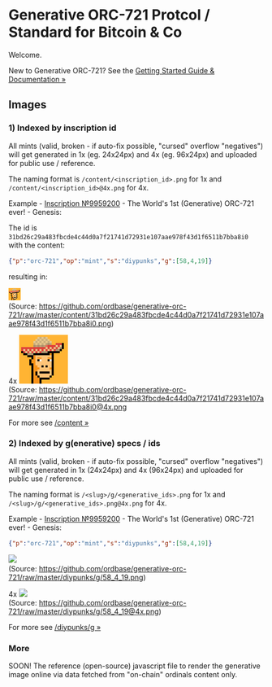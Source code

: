 # Generative ORC-721 Protcol / Standard for Bitcoin & Co


Welcome.


New to Generative ORC-721?  See the [Getting Started Guide & Documentation »](https://github.com/ordbase/generative-orc-721)





##  Images

### 1) Indexed by inscription id

All mints (valid, broken - if auto-fix possible, "cursed" overflow "negatives")
will get generated in 1x (eg. 24x24px) and 4x (eg. 96x24px) and uploaded for public use / reference.


The naming format is `/content/<inscription_id>.png` for 1x
and `/content/<inscription_id>@4x.png` for 4x.


Example - [Inscription №9959200](https://ordinals.com/inscription/31bd26c29a483fbcde4c44d0a7f21741d72931e107aae978f43d1f6511b7bba8i0) -  The World's 1st (Generative) ORC-721 ever! - Genesis:



The id is `31bd26c29a483fbcde4c44d0a7f21741d72931e107aae978f43d1f6511b7bba8i0`
with the content:

``` json
{"p":"orc-721","op":"mint","s":"diypunks","g":[58,4,19]}
```

resulting in:

![](https://github.com/ordbase/generative-orc-721/raw/master/content/31bd26c29a483fbcde4c44d0a7f21741d72931e107aae978f43d1f6511b7bba8i0.png) <br>
(Source:
<https://github.com/ordbase/generative-orc-721/raw/master/content/31bd26c29a483fbcde4c44d0a7f21741d72931e107aae978f43d1f6511b7bba8i0.png>)

4x ![](https://github.com/ordbase/generative-orc-721/raw/master/content/31bd26c29a483fbcde4c44d0a7f21741d72931e107aae978f43d1f6511b7bba8i0@4x.png) <br>
(Source: <https://github.com/ordbase/generative-orc-721/raw/master/content/31bd26c29a483fbcde4c44d0a7f21741d72931e107aae978f43d1f6511b7bba8i0@4x.png>



For more see  [/content »](content)



### 2) Indexed by g(enerative) specs / ids

All mints (valid, broken - if auto-fix possible, "cursed" overflow "negatives")
will get generated in 1x (24x24px) and 4x (96x24px) and uploaded for public use / reference.


The naming format is `/<slug>/g/<generative_ids>.png` for 1x
and `/<slug>/g/<generative_ids>.png@4x.png` for 4x.


Example - [Inscription №9959200](https://ordinals.com/inscription/31bd26c29a483fbcde4c44d0a7f21741d72931e107aae978f43d1f6511b7bba8i0) -  The World's 1st (Generative) ORC-721 ever! - Genesis:

``` json
{"p":"orc-721","op":"mint","s":"diypunks","g":[58,4,19]}
```

![](https://github.com/ordbase/generative-orc-721/raw/master/diypunks/g/58_4_19.png) <br>
(Source:
<https://github.com/ordbase/generative-orc-721/raw/master/diypunks/g/58_4_19.png>)

4x ![](https://github.com/ordbase/generative-orc-721/raw/master/diypunks/g/58_4_19@4x.png) <br>
(Source:
<https://github.com/ordbase/generative-orc-721/raw/master/diypunks/g/58_4_19@4x.png>)


For more see  [/diypunks/g »](diypunks/g)





### More

SOON!  The reference (open-source) javascript file to render the generative image
online via data fetched from "on-chain" ordinals content only.
